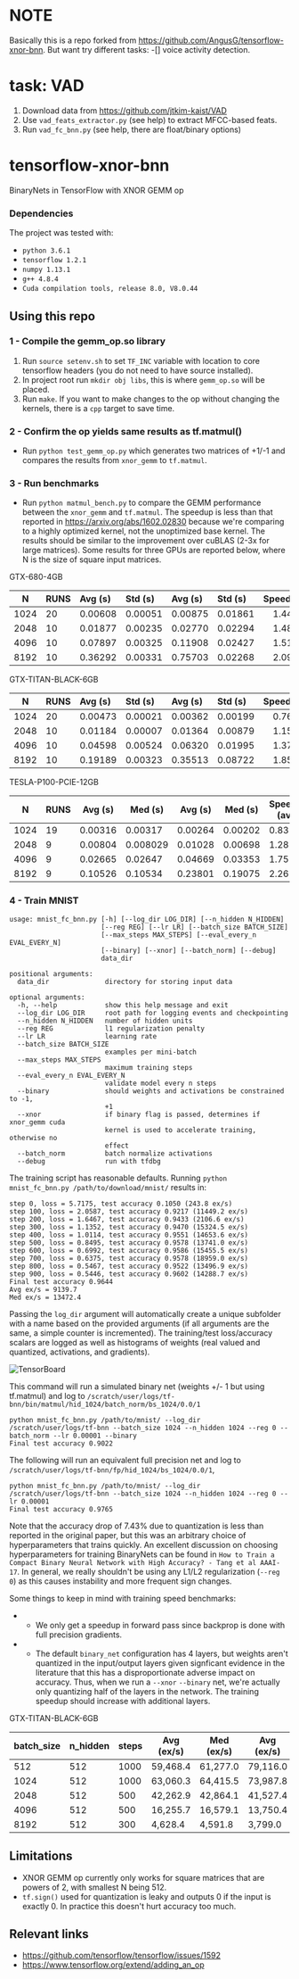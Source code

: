 # NOTE
Basically this is a repo forked from https://github.com/AngusG/tensorflow-xnor-bnn.
But want try different tasks: 
-[] voice activity detection. 

# task: VAD
1. Download data from https://github.com/jtkim-kaist/VAD
2. Use `vad_feats_extractor.py` (see help) to extract MFCC-based feats.
3. Run `vad_fc_bnn.py` (see help, there are float/binary options)

# tensorflow-xnor-bnn
BinaryNets in TensorFlow with XNOR GEMM op

### Dependencies
The project was tested with:
* `python 3.6.1`
* `tensorflow 1.2.1`
* `numpy 1.13.1`
* `g++ 4.8.4`
* `Cuda compilation tools, release 8.0, V8.0.44`

## Using this repo

### 1 - Compile the gemm_op.so library
1. Run `source setenv.sh` to set `TF_INC` variable with location to core tensorflow headers (you do not need to have source installed). 
2. In project root run `mkdir obj libs`, this is where `gemm_op.so` will be placed.
3. Run `make`. If you want to make changes to the op without changing the kernels, there is a `cpp` target to save time. 

### 2 - Confirm the op yields same results as tf.matmul()
* Run `python test_gemm_op.py` which generates two matrices of +1/-1 and compares the results from `xnor_gemm` to `tf.matmul`.

### 3 - Run benchmarks
* Run `python matmul_bench.py` to compare the GEMM performance between the `xnor_gemm` and `tf.matmul`. The speedup is less than that reported in https://arxiv.org/abs/1602.02830 because we're comparing to a highly optimized kernel, not the unoptimized base kernel. The results should be similar to the improvement over cuBLAS (2-3x for large matrices). Some results for three GPUs are reported below, where N is the size of square input matrices.

GTX-680-4GB

|N     | RUNS| Avg	(s)| Std	(s)| Avg (s) | Std	(s)| Speedup |
|------|:----|:--------|:--------|:--------|:--------|:-------:|
|1024	 |20	 |0.00608	 |0.00051	 |0.00875	 |0.01861	 |1.44     |
|2048	 |10	 |0.01877	 |0.00235	 |0.02770	 |0.02294	 |1.48     |
|4096	 |10	 |0.07897	 |0.00325	 |0.11908	 |0.02427	 |1.51     |
|8192	 |10	 |0.36292	 |0.00331	 |0.75703	 |0.02268	 |2.09     |

GTX-TITAN-BLACK-6GB

|N | RUNS	| Avg	(s) | Std	(s) | Avg (s)	| Std	(s) | Speedup |
|------|:----|:--------|:--------|:--------|:--------|:----:|
| 1024 | 20  | 0.00473 | 0.00021 | 0.00362 | 0.00199 | 0.76 |
| 2048 | 10  | 0.01184 | 0.00007 | 0.01364 | 0.00879 | 1.15 |
| 4096 | 10  | 0.04598 | 0.00524 | 0.06320 | 0.01995 | 1.37 |
| 8192 | 10  | 0.19189 | 0.00323 | 0.35513 | 0.08722 | 1.85 |

TESLA-P100-PCIE-12GB

| N    | RUNS | Avg (s) | Med (s)  | Avg (s) | Med (s) | Speedup (avg) | Speedup (med) |
|------|------|---------|----------|---------|---------|---------------|---------------|
| 1024 | 19   | 0.00316 | 0.00317  | 0.00264 | 0.00202 | 0.83          | 0.64          |
| 2048 | 9    | 0.00804 | 0.008029 | 0.01028 | 0.00698 | 1.28          | 0.87          |
| 4096 | 9    | 0.02665 | 0.02647  | 0.04669 | 0.03353 | 1.75          | 1.27          |
| 8192 | 9    | 0.10526 | 0.10534  | 0.23801 | 0.19075 | 2.26          | 1.81          |

### 4 - Train MNIST

```
usage: mnist_fc_bnn.py [-h] [--log_dir LOG_DIR] [--n_hidden N_HIDDEN]
                       [--reg REG] [--lr LR] [--batch_size BATCH_SIZE]
                       [--max_steps MAX_STEPS] [--eval_every_n EVAL_EVERY_N]
                       [--binary] [--xnor] [--batch_norm] [--debug]
                       data_dir

positional arguments:
  data_dir              directory for storing input data

optional arguments:
  -h, --help            show this help message and exit
  --log_dir LOG_DIR     root path for logging events and checkpointing
  --n_hidden N_HIDDEN   number of hidden units
  --reg REG             l1 regularization penalty
  --lr LR               learning rate
  --batch_size BATCH_SIZE
                        examples per mini-batch
  --max_steps MAX_STEPS
                        maximum training steps
  --eval_every_n EVAL_EVERY_N
                        validate model every n steps
  --binary              should weights and activations be constrained to -1,
                        +1
  --xnor                if binary flag is passed, determines if xnor_gemm cuda
                        kernel is used to accelerate training, otherwise no
                        effect
  --batch_norm          batch normalize activations
  --debug               run with tfdbg
```  

The training script has reasonable defaults. Running `python mnist_fc_bnn.py /path/to/download/mnist/` results in:
```
step 0, loss = 5.7175, test accuracy 0.1050 (243.8 ex/s)
step 100, loss = 2.0587, test accuracy 0.9217 (11449.2 ex/s)
step 200, loss = 1.6467, test accuracy 0.9433 (2106.6 ex/s)
step 300, loss = 1.1352, test accuracy 0.9470 (15324.5 ex/s)
step 400, loss = 1.0114, test accuracy 0.9551 (14653.6 ex/s)
step 500, loss = 0.8495, test accuracy 0.9578 (13741.0 ex/s)
step 600, loss = 0.6992, test accuracy 0.9586 (15455.5 ex/s)
step 700, loss = 0.6375, test accuracy 0.9578 (18959.0 ex/s)
step 800, loss = 0.5467, test accuracy 0.9522 (13496.9 ex/s)
step 900, loss = 0.5446, test accuracy 0.9602 (14288.7 ex/s)
Final test accuracy 0.9644
Avg ex/s = 9139.7
Med ex/s = 13472.4
```

Passing the `log_dir` argument will automatically create a unique subfolder with a name based on the provided arguments (if all arguments are the same, a simple counter is incremented). The training/test loss/accuracy scalars are logged as well as histograms of weights (real valued and quantized, activations, and gradients). 

![TensorBoard](img/tensorboard.png "TensorBoard")

This command will run a simulated binary net (weights +/- 1 but using tf.matmul) and log to `/scratch/user/logs/tf-bnn/bin/matmul/hid_1024/batch_norm/bs_1024/0.0/1`
```
python mnist_fc_bnn.py /path/to/mnist/ --log_dir /scratch/user/logs/tf-bnn --batch_size 1024 --n_hidden 1024 --reg 0 --batch_norm --lr 0.00001 --binary
Final test accuracy 0.9022
```

The following will run an equivalent full precision net and log to `/scratch/user/logs/tf-bnn/fp/hid_1024/bs_1024/0.0/1`, 
```
python mnist_fc_bnn.py /path/to/mnist/ --log_dir /scratch/user/logs/tf-bnn --batch_size 1024 --n_hidden 1024 --reg 0 --lr 0.00001
Final test accuracy 0.9765
```
Note that the accuracy drop of 7.43% due to quantization is less than reported in the original paper, but this was an arbitrary choice of hyperparameters that trains quickly. An excellent discussion on choosing hyperparameters for training BinaryNets can be found in `How to Train a Compact Binary Neural Network with High Accuracy? - Tang et al AAAI-17`. In general, we really shouldn't be using any L1/L2 regularization (`--reg 0`) as this causes instability and more frequent sign changes.

Some things to keep in mind with training speed benchmarks:
* - We only get a speedup in forward pass since backprop is done with full precision gradients.
* - The default `binary_net` configuration has 4 layers, but weights aren't quantized in the input/output layers given signficant evidence in the literature that this has a disproportionate adverse impact on accuracy. Thus, when we run a `--xnor` `--binary` net, we're actually only quantizing half of the layers in the network. The training speedup should increase with additional layers.

GTX-TITAN-BLACK-6GB

| batch_size | n_hidden | steps | Avg (ex/s) | Med (ex/s) | Avg (ex/s) | Med (ex/s) | Speedup (avg) | Speedup (med) |
|------------|----------|-------|------------|------------|------------|------------|---------------|---------------|
| 512        | 512      | 1000  | 59,468.4   | 61,277.0   | 79,116.0   | 82,863.2   | 0.75          | 0.74          |
| 1024       | 512      | 1000  | 63,060.3   | 64,415.5   | 73,987.8   | 76,055.5   | 0.85          | 0.85          |
| 2048       | 512      | 500   | 42,262.9   | 42,864.1   | 41,527.4   | 42,075.2   | 1.02          | 1.02          |
| 4096       | 512      | 500   | 16,255.7   | 16,579.1   | 13,750.4   | 13,866.2   | 1.18          | 1.20          |
| 8192       | 512      | 300   | 4,628.4    | 4,591.8    | 3,799.0    | 3,798.9    | 1.22          | 1.21          |


## Limitations
 - XNOR GEMM op currently only works for square matrices that are powers of 2, with smallest N being 512.
 - `tf.sign()` used for quantization is leaky and outputs 0 if the input is exactly 0. In practice this doesn't hurt accuracy too much. 

## Relevant links
- https://github.com/tensorflow/tensorflow/issues/1592
- https://www.tensorflow.org/extend/adding_an_op
